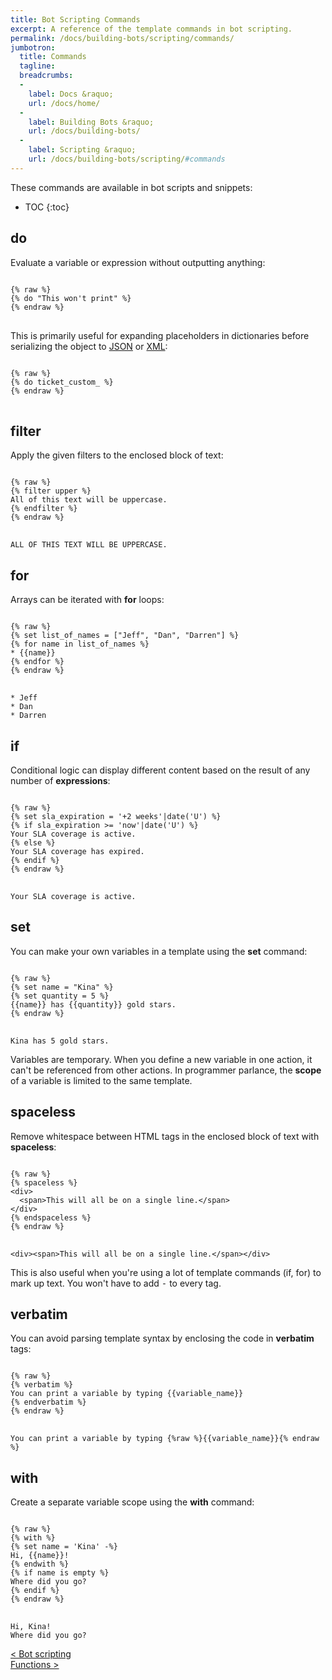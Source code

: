 ```yaml
---
title: Bot Scripting Commands
excerpt: A reference of the template commands in bot scripting.
permalink: /docs/building-bots/scripting/commands/
jumbotron:
  title: Commands
  tagline: 
  breadcrumbs:
  -
    label: Docs &raquo;
    url: /docs/home/
  -
    label: Building Bots &raquo;
    url: /docs/building-bots/
  -
    label: Scripting &raquo;
    url: /docs/building-bots/scripting/#commands
---
```


These commands are available in bot scripts and snippets:

* TOC
{:toc}

## do

Evaluate a variable or expression without outputting anything:

<pre>
<code class="language-twig">
{% raw %}
{% do "This won't print" %}
{% endraw %}
</code>
</pre>

This is primarily useful for expanding placeholders in dictionaries before serializing the object to [JSON](/docs/building-bots/scripting/#json) or [XML](/docs/building-bots/scripting/#xml):

<pre>
<code class="language-twig">
{% raw %}
{% do ticket_custom_ %}
{% endraw %}
</code>
</pre>

## filter

Apply the given filters to the enclosed block of text:

<pre>
<code class="language-twig">
{% raw %}
{% filter upper %}
All of this text will be uppercase.
{% endfilter %}
{% endraw %}
</code>
</pre>

```
ALL OF THIS TEXT WILL BE UPPERCASE.
```

## for

Arrays can be iterated with **for** loops:

<pre>
<code class="language-twig">
{% raw %}
{% set list_of_names = ["Jeff", "Dan", "Darren"] %}
{% for name in list_of_names %}
* {{name}}
{% endfor %}
{% endraw %}
</code>
</pre>

```
* Jeff
* Dan
* Darren
```

## if

Conditional logic can display different content based on the result of any number of **expressions**:

<pre>
<code class="language-twig">
{% raw %}
{% set sla_expiration = '+2 weeks'|date('U') %}
{% if sla_expiration >= 'now'|date('U') %}
Your SLA coverage is active.
{% else %}
Your SLA coverage has expired.
{% endif %}
{% endraw %}
</code>
</pre>

```
Your SLA coverage is active.
```

## set

You can make your own variables in a template using the **set** command:

<pre>
<code class="language-twig">
{% raw %}
{% set name = "Kina" %}
{% set quantity = 5 %}
{{name}} has {{quantity}} gold stars.
{% endraw %}
</code>
</pre>

```
Kina has 5 gold stars.
```

Variables are temporary. When you define a new variable in one action, it can't be referenced from other actions.  In programmer parlance, the **scope** of a variable is limited to the same template.


## spaceless

Remove whitespace between HTML tags in the enclosed block of text with **spaceless**:

<pre>
<code class="language-twig">
{% raw %}
{% spaceless %}
&lt;div&gt;
  &lt;span&gt;This will all be on a single line.&lt;/span&gt;
&lt;/div&gt;
{% endspaceless %}
{% endraw %}
</code>
</pre>

```
<div><span>This will all be on a single line.</span></div>
```

<div class="cerb-box note">
<p>This is also useful when you're using a lot of template commands (if, for) to mark up text. You won't have to add <tt>-</tt> to every tag.</p>
</div>

## verbatim

You can avoid parsing template syntax by enclosing the code in **verbatim** tags:

<pre>
<code class="language-twig">
{% raw %}
{% verbatim %}
You can print a variable by typing {{variable_name}}
{% endverbatim %}
{% endraw %}
</code>
</pre>

```
You can print a variable by typing {%raw %}{{variable_name}}{% endraw %}
```

## with

Create a separate variable scope using the **with** command:

<pre>
<code class="language-twig">
{% raw %}
{% with %}
{% set name = 'Kina' -%}
Hi, {{name}}!
{% endwith %}
{% if name is empty %}
Where did you go?
{% endif %}
{% endraw %}
</code>
</pre>

```
Hi, Kina!
Where did you go?
```

<div class="section-nav">
	<div class="left">
			<a href="/docs/building-bots/scripting/" class="prev">&lt; Bot scripting</a>
	</div>
	<div class="right align-right">
			<a href="/docs/building-bots/scripting/functions/" class="next">Functions &gt;</a>
	</div>
</div>
<div class="clear"></div>